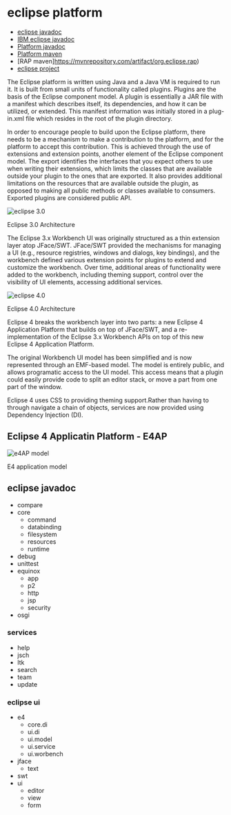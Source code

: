 # eclipse platform
- [eclipse javadoc](https://javadoc.scijava.org/Eclipse/index.html)
- [IBM eclipse javadoc](https://www.ibm.com/docs/tr/rational-soft-arch/9.6.1?topic=r-api-reference)
- [Platform javadoc](https://www.ibm.com/docs/tr/rational-soft-arch/9.6.1?topic=reference-orgeclipsecoreresources)
- [Platform maven](https://mvnrepository.com/artifact/org.eclipse.platform)
- [RAP maven]https://mvnrepository.com/artifact/org.eclipse.rap)
- [eclipse project](https://projects.eclipse.org/)

The Eclipse platform is written using Java and a Java VM is required to run it. It is built from small units of functionality called plugins. 
Plugins are the basis of the Eclipse component model. A plugin is essentially a JAR file with a manifest which describes itself, 
its dependencies, and how it can be utilized, or extended. This manifest information was initially stored in a plug-in.xml file which 
resides in the root of the plugin directory. 

In order to encourage people to build upon the Eclipse platform, there needs to be a mechanism to make a contribution to the platform, and 
for the platform to accept this contribution. This is achieved through the use of extensions and extension points, another element of the 
Eclipse component model. The export identifies the interfaces that you expect others to use when writing their extensions, which limits 
the classes that are available outside your plugin to the ones that are exported. It also provides additional limitations on the resources 
that are available outside the plugin, as opposed to making all public methods or classes available to consumers. 
Exported plugins are considered public API.

![eclipse 3.0](https://www.aosabook.org/images/eclipse/rcp.png)

Eclipse 3.0 Architecture

The Eclipse 3.x Workbench UI was originally structured as a thin extension layer atop JFace/SWT. 
JFace/SWT provided the mechanisms for managing a UI (e.g., resource registries, windows and dialogs, key bindings), 
and the workbench defined various extension points for plugins to extend and customize the workbench. 
Over time, additional areas of functionality were added to the workbench, including theming support, control over 
the visibility of UI elements, accessing additional services.


![eclipse 4.0](https://wiki.eclipse.org/images/thumb/8/80/Eclipse_4_Architecture.png/640px-Eclipse_4_Architecture.png)

Eclipse 4.0 Architecture

Eclipse 4 breaks the workbench layer into two parts: a new Eclipse 4 Application Platform that builds on top of JFace/SWT, 
and a re-implementation of the Eclipse 3.x Workbench APIs on top of this new Eclipse 4 Application Platform. 

The original Workbench UI model has been simplified and is now represented through an EMF-based model. The model is 
entirely public, and allows programatic access to the UI model. This access means that a plugin could easily provide code 
to split an editor stack, or move a part from one part of the window.

Eclipse 4 uses CSS to providing theming support.Rather than having to through navigate a chain of objects, services are 
now provided using Dependency Injection (DI).


## Eclipse 4 Applicatin Platform - E4AP

![e4AP model](http://jaxenter.com/wp-content/uploads/2012/11/Eclipse-4-Workbench.png)

E4 application model

## eclipse javadoc
- compare
- core
    - command
    - databinding
    - filesystem
    - resources
    - runtime
- debug
- unittest
- equinox
    - app
    - p2
    - http
    - jsp
    - security
- osgi

### services
- help
- jsch
- ltk
- search
- team
- update

### eclipse ui 
- e4
    - core.di
    - ui.di
    - ui.model
    - ui.service
    - ui.worbench
- jface
    - text
- swt
- ui
    - editor
    - view
    - form
